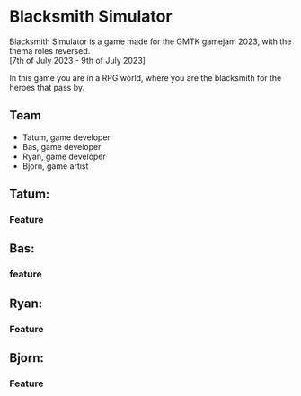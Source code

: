 # Blacksmith Simulator

Blacksmith Simulator is a game made for the GMTK gamejam 2023, with the thema roles reversed.<br> 
[7th of July 2023 - 9th of July 2023]

In this game you are in a RPG world, where you are the blacksmith for the heroes that pass by.

## Team
* Tatum, game developer
* Bas, game developer
* Ryan, game developer
* Bjorn, game artist

## Tatum:
### Feature

## Bas:
### feature

## Ryan:
### Feature

## Bjorn:
### Feature
